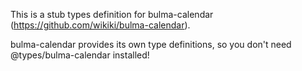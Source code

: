 This is a stub types definition for bulma-calendar (https://github.com/wikiki/bulma-calendar).

bulma-calendar provides its own type definitions, so you don't need @types/bulma-calendar installed!